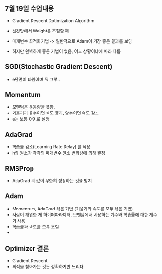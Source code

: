 
## 7월 19일 수업내용

* Gradient Descent Optimization Algorithm

* 신경망에서 Weight를 조절할 때 
* 매개변수 최적화기법 -> 일반적으로 Adam이 가장 좋은 결과를 보임
* 하지만 완벽하게 좋은 기법이 없음, 어느 상황이냐에 따라 다름


## SGD(Stochastic Gradient Descent)

* e단면이 타원이며 뭐 그렇..

## Momentum 

* 모멘텀은 운동량을 뜻함.
* 기울기가 음수이면 속도 증가, 양수이면 속도 감소
* a는 보통 0.9 로 설정

## AdaGrad
* 학습률 감소(Learning Rate Delay) 를 적용
* h의 원소가 각각의 매개변수 원소 변화량에 의해 결정


## RMSProp 
* AdaGrad 의 값이 무한히 성장하는 것을 방지

## Adam
* Momentum, AdaGrad 섞은 기법  (기울기와 속도를 모두 섞은 기법)
* 사람이 개입한 게 하이퍼파라미터, 모멘텀에서 사용하는 계수와 학습률에 대한 계수가 사용
* 학습률과 속도를 모두 조절
* 

## Optimizer     결론
* Gradient Descent
* 최적을 찾아가는 것은 정확하지만 느리다




```python

```


```python

```


```python

```


```python

```


```python

```
